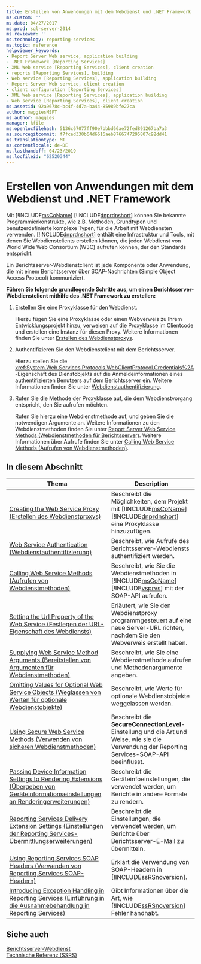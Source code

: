 ```yaml
---
title: Erstellen von Anwendungen mit dem Webdienst und .NET Framework | Microsoft-Dokumentation
ms.custom: ''
ms.date: 04/27/2017
ms.prod: sql-server-2014
ms.reviewer: ''
ms.technology: reporting-services
ms.topic: reference
helpviewer_keywords:
- Report Server Web service, application building
- .NET Framework [Reporting Services]
- XML Web service [Reporting Services], client creation
- reports [Reporting Services], building
- Web service [Reporting Services], application building
- Report Server Web service, client creation
- client configuration [Reporting Services]
- XML Web service [Reporting Services], application building
- Web service [Reporting Services], client creation
ms.assetid: 92a9678c-bc4f-4d7a-ba44-85989bfe27ca
author: maggiesMSFT
ms.author: maggies
manager: kfile
ms.openlocfilehash: 5136c67077ff90e7bbbd66ae72fed891267ba7a3
ms.sourcegitcommit: f7fced330b64d6616aeb8766747295807c92dd41
ms.translationtype: MT
ms.contentlocale: de-DE
ms.lasthandoff: 04/23/2019
ms.locfileid: "62520344"
---
```

# <a name="building-applications-using-the-web-service-and-the-net-framework"></a>Erstellen von Anwendungen mit dem Webdienst und .NET Framework
  Mit [!INCLUDE[msCoName](../../../includes/msconame-md.md)] [!INCLUDE[dnprdnshort](../../../includes/dnprdnshort-md.md)] können Sie bekannte Programmierkonstrukte, wie z.B. Methoden, Grundtypen und benutzerdefinierte komplexe Typen, für die Arbeit mit Webdiensten verwenden. [!INCLUDE[dnprdnshort](../../../includes/dnprdnshort-md.md)] enthält eine Infrastruktur und Tools, mit denen Sie Webdienstclients erstellen können, die jeden Webdienst von World Wide Web Consortium (W3C) aufrufen können, der den Standards entspricht.  
  
 Ein Berichtsserver-Webdienstclient ist jede Komponente oder Anwendung, die mit einem Berichtsserver über SOAP-Nachrichten (Simple Object Access Protocol) kommuniziert.  
  
 **Führen Sie folgende grundlegende Schritte aus, um einen Berichtsserver-Webdienstclient mithilfe des .NET Framework zu erstellen:**  
  
1.  Erstellen Sie eine Proxyklasse für den Webdienst.  
  
     Hierzu fügen Sie eine Proxyklasse oder einen Webverweis zu Ihrem Entwicklungsprojekt hinzu, verweisen auf die Proxyklasse im Clientcode und erstellen eine Instanz für diesen Proxy. Weitere Informationen finden Sie unter [Erstellen des Webdienstproxys](creating-the-web-service-proxy.md).  
  
2.  Authentifizieren Sie den Webdienstclient mit dem Berichtsserver.  
  
     Hierzu stellen Sie die <xref:System.Web.Services.Protocols.WebClientProtocol.Credentials%2A>-Eigenschaft des Dienstobjekts auf die Anmeldeinformationen eines authentifizierten Benutzers auf dem Berichtsserver ein. Weitere Informationen finden Sie unter [Webdienstauthentifizierung](web-service-authentication.md).  
  
3.  Rufen Sie die Methode der Proxyklasse auf, die dem Webdienstvorgang entspricht, den Sie aufrufen möchten.  
  
     Rufen Sie hierzu eine Webdienstmethode auf, und geben Sie die notwendigen Argumente an. Weitere Informationen zu den Webdienstmethoden finden Sie unter [Report Server Web Service Methods (Webdienstmethoden für Berichtsserver)](../methods/report-server-web-service-methods.md). Weitere Informationen über Aufrufe finden Sie unter [Calling Web Service Methods (Aufrufen von Webdienstmethoden)](calling-web-service-methods.md).  
  
## <a name="in-this-section"></a>In diesem Abschnitt  
  
|Thema|Description|  
|-----------|-----------------|  
|[Creating the Web Service Proxy (Erstellen des Webdienstproxys)](creating-the-web-service-proxy.md)|Beschreibt die Möglichkeiten, dem Projekt mit [!INCLUDE[msCoName](../../../includes/msconame-md.md)] [!INCLUDE[dnprdnshort](../../../includes/dnprdnshort-md.md)] eine Proxyklasse hinzuzufügen.|  
|[Web Service Authentication (Webdienstauthentifizierung)](web-service-authentication.md)|Beschreibt, wie Aufrufe des Berichtsserver-Webdiensts authentifiziert werden.|  
|[Calling Web Service Methods (Aufrufen von Webdienstmethoden)](calling-web-service-methods.md)|Beschreibt, wie Sie die Webdienstmethoden in [!INCLUDE[msCoName](../../../includes/msconame-md.md)] [!INCLUDE[vsprvs](../../../includes/vsprvs-md.md)] mit der SOAP-API aufrufen.|  
|[Setting the Url Property of the Web Service (Festlegen der URL-Eigenschaft des Webdiensts)](setting-the-url-property-of-the-web-service.md)|Erläutert, wie Sie den Webdienstproxy programmgesteuert auf eine neue Server-URL richten, nachdem Sie den Webverweis erstellt haben.|  
|[Supplying Web Service Method Arguments (Bereitstellen von Argumenten für Webdienstmethoden)](supplying-web-service-method-arguments.md)|Beschreibt, wie Sie eine Webdienstmethode aufrufen und Methodenargumente angeben.|  
|[Omitting Values for Optional Web Service Objects (Weglassen von Werten für optionale Webdienstobjekte)](omitting-values-for-optional-web-service-objects.md)|Beschreibt, wie Werte für optionale Webdienstobjekte weggelassen werden.|  
|[Using Secure Web Service Methods (Verwenden von sicheren Webdienstmethoden)](using-secure-web-service-methods.md)|Beschreibt die **SecureConnectionLevel**-Einstellung und die Art und Weise, wie sie die Verwendung der Reporting Services-SOAP-API beeinflusst.|  
|[Passing Device Information Settings to Rendering Extensions (Übergeben von Geräteinformationseinstellungen an Renderingerweiterungen)](passing-device-information-settings-to-rendering-extensions.md)|Beschreibt die Geräteinfoeinstellungen, die verwendet werden, um Berichte in andere Formate zu rendern.|  
|[Reporting Services Delivery Extension Settings (Einstellungen der Reporting Services-Übermittlungserweiterungen)](reporting-services-delivery-extension-settings.md)|Beschreibt die Einstellungen, die verwendet werden, um Berichte über Berichtsserver-E-Mail zu übermitteln.|  
|[Using Reporting Services SOAP Headers (Verwenden von Reporting Services SOAP-Headern)](../../report-server-web-service-net-framework-soap-headers/using-reporting-services-soap-headers.md)|Erklärt die Verwendung von SOAP-Headern in [!INCLUDE[ssRSnoversion](../../../includes/ssrsnoversion-md.md)].|  
|[Introducing Exception Handling in Reporting Services (Einführung in die Ausnahmebehandlung in Reporting Services)](../../report-server-web-service-net-framework-exception-handling/introducing-exception-handling-in-reporting-services.md)|Gibt Informationen über die Art, wie [!INCLUDE[ssRSnoversion](../../../includes/ssrsnoversion-md.md)] Fehler handhabt.|  
  
## <a name="see-also"></a>Siehe auch  
 [Berichtsserver-Webdienst](../report-server-web-service.md)   
 [Technische Referenz (SSRS)](../../technical-reference-ssrs.md)  
  
  

